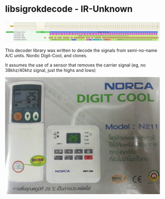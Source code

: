# libsigrokdecode - IR-Unknown

![decoded-signal](/decoder-screenshot.png "Decoded Signal")

This decoder library was written to decode the signals from semi-no-name A/C units. Nordic Digit-Cool, and clones.

It assumes the use of a sensor that removes the carrier signal (eg, no 38khz/40khz signal, just the highs and lows)


![Norca Digit-Cool](/norca-digit-cool.jpg "Norca Digit Cool")
